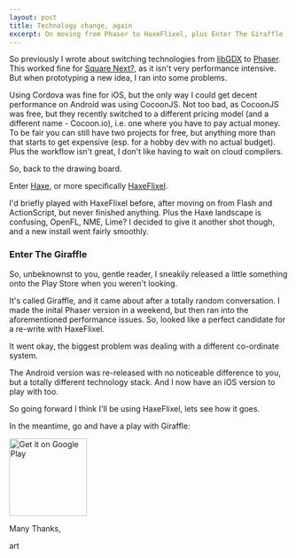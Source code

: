 ```yaml
---
layout: post
title: Technology change, again
excerpt: On moving from Phaser to HaxeFlixel, plus Enter The Giraffle
---
```


So previously I wrote about switching technologies from [libGDX](https://libgdx.badlogicgames.com/) to [Phaser](http://phaser.io/). This worked fine for [Square Next?](/square-next), as it isn't very performance intensive. But when prototyping a new idea, I ran into some problems.

Using Cordova was fine for iOS, but the only way I could get decent performance on Android was using CocoonJS. Not too bad, as CocoonJS was free, but they recently switched to a different pricing model (and a different name - Cocoon.io), i.e. one where you have to pay actual money. To be fair you can still have two projects for free, but anything more than that starts to get expensive (esp. for a hobby dev with no actual budget). Plus the workflow isn't great, I don't like having to wait on cloud compilers.

So, back to the drawing board.

Enter [Haxe](http://haxe.org/), or more specifically [HaxeFlixel](http://haxeflixel.com/).

I'd briefly played with HaxeFlixel before, after moving on from Flash and ActionScript, but never finished anything. Plus the Haxe landscape is confusing, OpenFL, NME, Lime?
I decided to give it another shot though, and a new install went fairly smoothly.


### Enter The Giraffle


So, unbeknownst to you, gentle reader, I sneakily released a little something onto the Play Store when you weren't looking.

It's called Giraffle, and it came about after a totally random conversation. I made the inital Phaser version in a weekend, but then ran into the aforementioned performance issues. So, looked like a perfect candidate for a re-write with HaxeFlixel.

It went okay, the biggest problem was dealing with a different co-ordinate system.

The Android version was re-released with no noticeable difference to you, but a totally different technology stack. And I now have an iOS version to play with too.

So going forward I think I'll be using HaxeFlixel, lets see how it goes.

In the meantime, go and have a play with Giraffle:


<a href="https://play.google.com/store/apps/details?id=org.sturgeon.giraffle">
  <img alt="Get it on Google Play" style="width: 140px;"
       src="https://play.google.com/intl/en_us/badges/images/generic/en-play-badge.png" />
</a>

Many Thanks,


art
